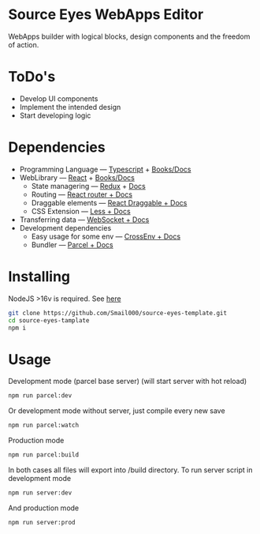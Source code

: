 
# Source Eyes WebApps Editor

WebApps builder with logical blocks, design components and the freedom of action.

# ToDo's

- Develop UI components
- Implement the intended design
- Start developing logic

# Dependencies

- Programming Language — [Typescript](https://www.typescriptlang.org/) + [Books/Docs](https://www.typescriptlang.org/docs/handbook/intro.html)
- WebLibrary — [React](https://ru.reactjs.org/) + [Books/Docs](https://flaviocopes.com/book/read/react/)
  - State managering — [Redux](https://redux.js.org/) + [Docs](https://redux.js.org/introduction/learning-resources)
  - Routing — [React router + Docs](https://reactrouter.com/en/main/start/tutorial)
  - Draggable elements — [React Draggable + Docs](https://www.npmjs.com/package/react-draggable)
  - CSS Extension — [Less + Docs](https://lesscss.org/features/)
- Transferring data — [WebSocket + Docs](https://developer.mozilla.org/en-US/docs/Web/API/WebSocket)
- Development dependencies
  - Easy usage for some env — [CrossEnv + Docs](https://www.npmjs.com/package/cross-env)
  - Bundler — [Parcel + Docs](https://parceljs.org/recipes/react/)

# Installing

NodeJS >16v is required. See [here](https://nodejs.org/en/)

```bash
git clone https://github.com/Smail000/source-eyes-template.git
cd source-eyes-tamplate
npm i
```

# Usage

Development mode (parcel base server) (will start server with hot reload)

```bash
npm run parcel:dev
```

Or development mode without server, just compile every new save

```bash
npm run parcel:watch
```

Production mode

```bash
npm run parcel:build

```

In both cases all files will export into /build directory.
To run server script in development mode

```bash
npm run server:dev
```

And production mode

```bash
npm run server:prod
```
